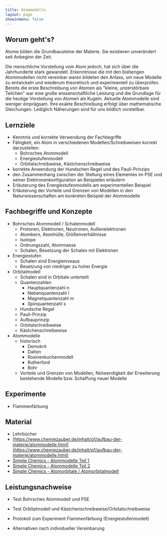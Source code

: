 ```yaml
---
title: Atommodelle
layout: page
showinmenu: false
---
```


## Worum geht's?

Atome bilden die Grundbausteine der Materie. Sie existieren unverändert seit Anbeginn der Zeit.

Die menschliche Vorstellung vom Atom jedoch, hat sich über die Jahrhunderte stark gewandelt. Erkenntnisse die mit den bisherigen Atommodellen nicht vereinbar waren bildeten den Anlass, um neue Modelle zu entwickeln und wiederum theoretisch und experimentell zu überprüfen. Bereits die erste Beschreibung von Atomen als "kleine, unzerstörbare Teilchen" war eine große wissenschaftliche Leistung und die Grundlage für die heutige Vorstellung von Atomen als Kugeln. Aktuelle Atommodelle sind weniger einprägsam. Ihre exakte Beschreibung erfolgt über mathematische Gleichungen. Lediglich Näherungen sind für uns bildlich vorstellbar.

## Lernziele

- Kenntnis und korrekte Verwendung der Fachbegriffe
- Fähigkeit, ein Atom in verschiedenen Modellen/Schreibweisen korrekt darzustellen:
	- Bohrsches Atommodell
	- Energiestufenmodell
	- Orbitalschreibweise, Kästchenschreibweise
- korrekte Anwendung der Hundschen Regel und des Pauli-Prinzips
- den Zusammenhang zwischen der Stellung eines Elementes im PSE und seiner Elektronenkonfiguration an Beispielen erläutern
- Erläuterung des Energiestufenmodells am experimentellen Beispiel
- Erläuterung der Vorteile und Grenzen von Modellen in den Naturwissenschaften am konkreten Beispiel der Atommodelle

## Fachbegriffe und Konzepte

- Bohrsches Atommodell / Schalenmodell
	- Protonen, Elektronen, Neutronen, Außenelektronen
	- Atomkern, Atomhülle, Größenverhältnisse
	- Isotope
	- Ordnungszahl, Atommasse
	- Schalen, Besetzung der Schalen mit Elektronen
- Energiestufen
	- Schalen sind Energieniveaus
	- Besetzung von niedriger zu hoher Energie
- Orbitalmodell
	- Schalen sind in Orbitale unterteilt
	- Quantenzahlen
		- Hauptquantenzahl n
		- Nebenquantenzahl l
		- Magnetquantenzahl m
		- Spinquantenzahl s
	- Hundsche Regel
	- Pauli-Prinzip
	- Aufbauprinzip
	- Orbitalschreibweise
	- Kästchenschreibweise
- Atommodelle
	- historisch
		- Demokrit
		- Dalton
		- Rosinenkuchenmodell
		- Rutherford
		- Bohr
	- Vorteile und Grenzen von Modellen, Notwendigkeit der Erweiterung bestehende Modelle bzw. Schaffung neuer Modelle

## Experimente
	
- Flammenfärbung

## Material

- Lehrbücher
- [https://www.chemiezauber.de/inhalt/q1/aufbau-der-materie/atommodelle.html](https://www.chemiezauber.de/inhalt/q1/aufbau-der-materie/atommodelle.html)
- [Simple Chemics - Atommodelle Teil 1](https://www.youtube.com/watch?v=vBXaINQwpZ0)
- [Simple Chemics - Atommodelle Teil 2](https://www.youtube.com/watch?v=hwhTXmT1xS4)
- [Simple Chemics - Atomorbitale / Atomorbitalmodell](https://www.youtube.com/watch?v=Pw-MeI_kK-0)


## Leistungsnachweise

- Test Bohrsches Atommodell und PSE
- Test Orbitalmodell und Kästchenschreibweise/Orbitalschreibweise
- Protokoll zum Experiment Flammenfärbung (Energiestufenmodell)

- Alternativen nach individueller Vereinbarung
